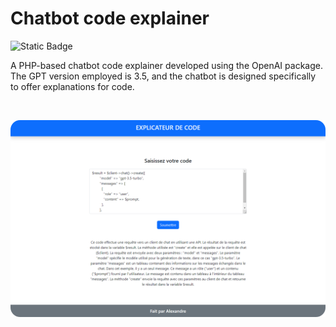 # Chatbot code explainer

![Static Badge](https://img.shields.io/badge/Php-505c90?style=for-the-badge&logo=php&logoColor=white)

A PHP-based chatbot code explainer developed using the OpenAI package.  
The GPT version employed is 3.5, and the chatbot is designed specifically to offer explanations for code.

<br/>

<p align="center" >
	<img src="./src/assets/screenshot_readme.png" width="700">
</p>

<br/>
